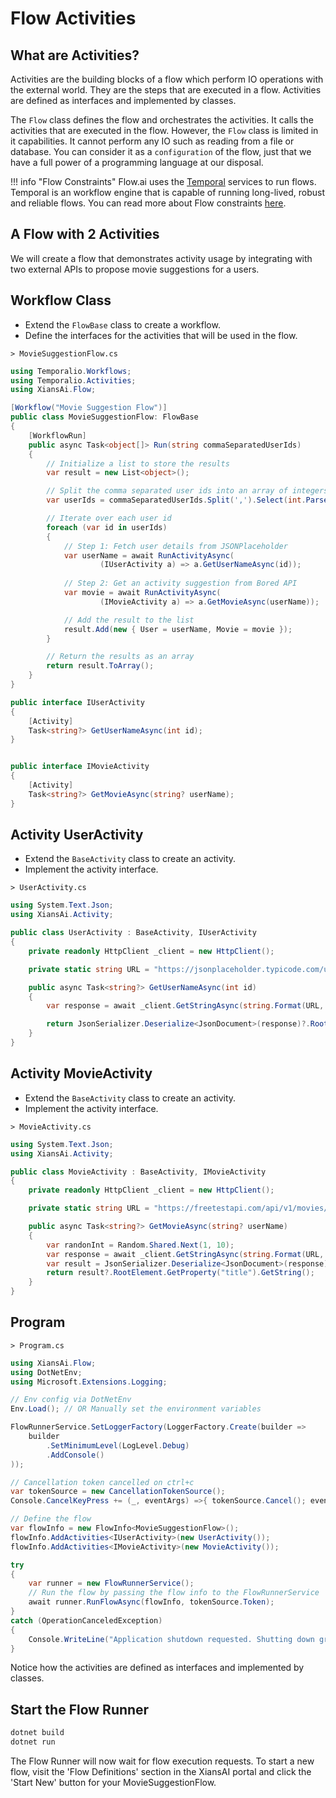 # Flow Activities

## What are Activities?

Activities are the building blocks of a flow which perform IO operations with the external world. They are the steps that are executed in a flow. Activities are defined as interfaces and implemented by classes.

The `Flow` class defines the flow and orchestrates the activities. It calls the activities that are executed in the flow. However, the `Flow` class is limited in it capabilities. It cannot perform any IO such as reading from a file or database. You can consider it as a `configuration` of the flow, just that we have a full power of a programming language at our disposal.

!!! info "Flow Constraints"
    Flow.ai uses the [Temporal](https://temporal.io/) services to run flows. Temporal is an workflow engine that is capable of running long-lived, robust and reliable flows. You can read more about Flow constraints [here](https://docs.temporal.io/workflows).

## A Flow with 2 Activities

We will create a flow that demonstrates activity usage by integrating with two external APIs to propose movie suggestions for a users.

## Workflow Class

- Extend the `FlowBase` class to create a workflow.
- Define the interfaces for the activities that will be used in the flow.

`> MovieSuggestionFlow.cs`

```csharp
using Temporalio.Workflows;
using Temporalio.Activities;
using XiansAi.Flow;

[Workflow("Movie Suggestion Flow")]
public class MovieSuggestionFlow: FlowBase
{
    [WorkflowRun]
    public async Task<object[]> Run(string commaSeparatedUserIds)
    {
        // Initialize a list to store the results
        var result = new List<object>();

        // Split the comma separated user ids into an array of integers
        var userIds = commaSeparatedUserIds.Split(',').Select(int.Parse).ToArray();

        // Iterate over each user id
        foreach (var id in userIds)
        {
            // Step 1: Fetch user details from JSONPlaceholder
            var userName = await RunActivityAsync(
                    (IUserActivity a) => a.GetUserNameAsync(id));
        
            // Step 2: Get an activity suggestion from Bored API
            var movie = await RunActivityAsync(
                    (IMovieActivity a) => a.GetMovieAsync(userName));

            // Add the result to the list
            result.Add(new { User = userName, Movie = movie });
        }

        // Return the results as an array
        return result.ToArray();
    }
}

public interface IUserActivity
{
    [Activity]
    Task<string?> GetUserNameAsync(int id);
}


public interface IMovieActivity
{
    [Activity]
    Task<string?> GetMovieAsync(string? userName);
}
```

## Activity UserActivity

- Extend the `BaseActivity` class to create an activity.
- Implement the activity interface.

`> UserActivity.cs`

```csharp
using System.Text.Json;
using XiansAi.Activity;

public class UserActivity : BaseActivity, IUserActivity
{
    private readonly HttpClient _client = new HttpClient();

    private static string URL = "https://jsonplaceholder.typicode.com/users/{0}";

    public async Task<string?> GetUserNameAsync(int id)
    {
        var response = await _client.GetStringAsync(string.Format(URL, id));

        return JsonSerializer.Deserialize<JsonDocument>(response)?.RootElement.GetProperty("name").GetString();
    }
}
```

## Activity MovieActivity

- Extend the `BaseActivity` class to create an activity.
- Implement the activity interface.

`> MovieActivity.cs`

```csharp
using System.Text.Json;
using XiansAi.Activity;

public class MovieActivity : BaseActivity, IMovieActivity 
{
    private readonly HttpClient _client = new HttpClient();

    private static string URL = "https://freetestapi.com/api/v1/movies/{0}";

    public async Task<string?> GetMovieAsync(string? userName)
    {
        var randonInt = Random.Shared.Next(1, 10);
        var response = await _client.GetStringAsync(string.Format(URL, randonInt));
        var result = JsonSerializer.Deserialize<JsonDocument>(response);
        return result?.RootElement.GetProperty("title").GetString();
    }
}
```

## Program

`> Program.cs`

```csharp
using XiansAi.Flow;
using DotNetEnv;
using Microsoft.Extensions.Logging;

// Env config via DotNetEnv
Env.Load(); // OR Manually set the environment variables

FlowRunnerService.SetLoggerFactory(LoggerFactory.Create(builder => 
    builder
        .SetMinimumLevel(LogLevel.Debug)
        .AddConsole()
));

// Cancellation token cancelled on ctrl+c
var tokenSource = new CancellationTokenSource();
Console.CancelKeyPress += (_, eventArgs) =>{ tokenSource.Cancel(); eventArgs.Cancel = true;};

// Define the flow
var flowInfo = new FlowInfo<MovieSuggestionFlow>();
flowInfo.AddActivities<IUserActivity>(new UserActivity());
flowInfo.AddActivities<IMovieActivity>(new MovieActivity());

try
{
    var runner = new FlowRunnerService();
    // Run the flow by passing the flow info to the FlowRunnerService
    await runner.RunFlowAsync(flowInfo, tokenSource.Token);
}
catch (OperationCanceledException)
{
    Console.WriteLine("Application shutdown requested. Shutting down gracefully...");
}

```

Notice how the activities are defined as interfaces and implemented by classes.

## Start the Flow Runner

```bash
dotnet build
dotnet run
```

The Flow Runner will now wait for flow execution requests. To start a new flow, visit the 'Flow Definitions' section in the XiansAI portal and click the 'Start New' button for your MovieSuggestionFlow.
